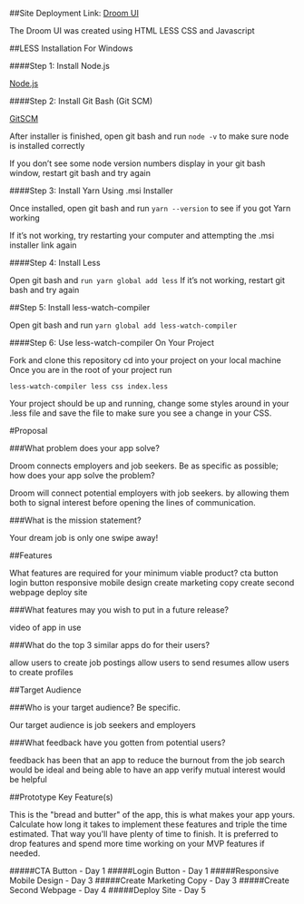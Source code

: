 ##Site Deployment Link: [Droom UI](https://droom-ui.netlify.com/)

The Droom UI was created using HTML LESS CSS and Javascript

##LESS Installation For Windows

####Step 1: Install Node.js

[Node.js](https://nodejs.org/en/)
 
####Step 2: Install Git Bash (Git SCM)

[GitSCM](https://yarnpkg.com/en/docs/install)

After installer is finished, open git bash and run `node -v` to make sure node is installed correctly

If you don’t see some node version numbers display in your git bash window, restart git bash and try again

####Step 3: Install Yarn Using .msi Installer

Once installed, open git bash and run `yarn --version` to see if you got Yarn working

If it’s not working, try restarting your computer and attempting the .msi installer link again

####Step 4: Install Less
 
Open git bash and `run yarn global add less`
If it’s not working, restart git bash and try again

##Step 5: Install less-watch-compiler
 
Open git bash and run ``yarn global add less-watch-compiler``

####Step 6: Use less-watch-compiler On Your Project
 
Fork and clone this repository
cd into your project on your local machine
Once you are in the root of your project run

`less-watch-compiler less css index.less`

Your project should be up and running, change some styles around in your .less file and save the file to make sure you see a change in your CSS.

#Proposal

###What problem does your app solve?

Droom connects employers and job seekers.
Be as specific as possible; how does your app solve the problem?

Droom will connect potential employers with job seekers. by allowing them both to signal interest before opening the lines of communication.

###What is the mission statement?

Your dream job is only one swipe away!

##Features

What features are required for your minimum viable product?
cta button login button responsive mobile design create marketing copy create second webpage deploy site

###What features may you wish to put in a future release?

video of app in use

###What do the top 3 similar apps do for their users?

allow users to create job postings allow users to send resumes allow users to create profiles

##Target Audience

###Who is your target audience? Be specific.

Our target audience is job seekers and employers

###What feedback have you gotten from potential users?

feedback has been that an app to reduce the burnout from the job search would be ideal and being able to have an app verify mutual interest would be helpful


##Prototype Key Feature(s)

This is the "bread and butter" of the app, this is what makes your app yours. Calculate how long it takes to implement these features and triple the time estimated. That way you'll have plenty of time to finish. It is preferred to drop features and spend more time working on your MVP features if needed.

#####CTA Button - Day 1 
#####Login Button - Day 1 
#####Responsive Mobile Design - Day 3 
#####Create Marketing Copy - Day 3 
#####Create Second Webpage - Day 4 
#####Deploy Site - Day 5

